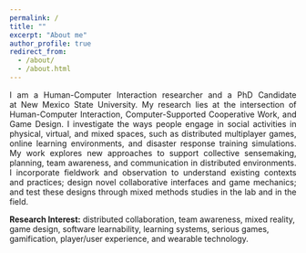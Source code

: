 ```yaml
---
permalink: /
title: ""
excerpt: "About me"
author_profile: true
redirect_from: 
  - /about/
  - /about.html
---
```


<p style="text-align: justify;">I am a Human-Computer Interaction researcher and a PhD Candidate at New Mexico State University. My research lies at the intersection of Human-Computer Interaction, Computer-Supported Cooperative Work, and Game Design. I investigate the ways people engage in social activities in physical, virtual, and mixed spaces, such as distributed multiplayer games, online learning environments, and disaster response training simulations. My work explores new approaches to support collective sensemaking, planning, team awareness, and communication in distributed environments. I incorporate fieldwork and observation to understand existing contexts and practices; design novel collaborative interfaces and game mechanics; and test these designs through mixed methods studies in the lab and in the field.</p>
<strong>Research Interest:</strong> distributed collaboration, team awareness, mixed reality, <span class="lt-line-clamp__line lt-line-clamp__line--last">game design, software learnability, learning systems, </span>serious games, gamification, player/<span class="lt-line-clamp__line">user experience,</span> and <span class="lt-line-clamp__line lt-line-clamp__line--last">wearable technology.</span>
